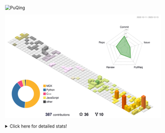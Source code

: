 ![PuQing](https://user-images.githubusercontent.com/27223114/171565019-9a56fae6-b08b-421f-99db-7e830da42371.png)

![](./profile-3d-contrib/profile-season-animate.svg)

<details>
<summary>Click here for detailed stats!</summary>

<!--START_SECTION:waka-->
![Lines of code](https://img.shields.io/badge/From%20Hello%20World%20I%27ve%20Written-979.0%20thousand%20lines%20of%20code-blue)

**🐱 My GitHub Data** 

> 📦 260.2 kB Used in GitHub's Storage 
 > 
> 🏆 391 Contributions in the Year 2023
 > 
> 🚫 Not Opted to Hire
 > 
> 📜 36 Public Repositories 
 > 
> 🔑 27 Private Repositories 
 > 
**I'm an Early 🐤** 

```text
🌞 Morning                332 commits         ██░░░░░░░░░░░░░░░░░░░░░░░   09.28 % 
🌆 Daytime                1747 commits        ████████████░░░░░░░░░░░░░   48.84 % 
🌃 Evening                667 commits         █████░░░░░░░░░░░░░░░░░░░░   18.65 % 
🌙 Night                  831 commits         ██████░░░░░░░░░░░░░░░░░░░   23.23 % 
```


📊 **This Week I Spent My Time On** 

```text
💬 Programming Languages: 
Markdown                 5 hrs 48 mins       ████████████████░░░░░░░░░   64.99 % 
C++                      2 hrs 32 mins       ███████░░░░░░░░░░░░░░░░░░   28.44 % 
Python                   33 mins             ██░░░░░░░░░░░░░░░░░░░░░░░   06.23 % 
JSON                     1 min               ░░░░░░░░░░░░░░░░░░░░░░░░░   00.26 % 
reStructuredText         0 secs              ░░░░░░░░░░░░░░░░░░░░░░░░░   00.06 % 

🔥 Editors: 
Obsidian                 5 hrs 48 mins       ████████████████░░░░░░░░░   64.95 % 
VS Code                  3 hrs 8 mins        █████████░░░░░░░░░░░░░░░░   35.05 % 

💻 Operating System: 
Windows                  5 hrs 48 mins       ████████████████░░░░░░░░░   64.95 % 
Linux                    3 hrs 8 mins        █████████░░░░░░░░░░░░░░░░   35.05 % 
```


<!--END_SECTION:waka-->
</details>
